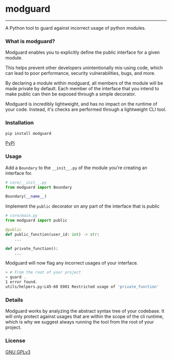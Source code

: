 # modguard
---
A Python tool to guard against incorrect usage of python modules.


### What is modguard?
Modguard enables you to explicitly define the public interface for a given module.

This helps prevent other developers unintentionally mis-using code, which can lead to poor performance, security vulnerabilities, bugs, and more.

By declaring a module within modguard, all members of the module will be made private by default. Each member of the interface that you intend to make public can then be exposed through a simple decorator.

Modguard is incredibly lightweight, and has no impact on the runtime of your code. Instead, it's checks are performed through a lightweight CLI tool.
### Installation
```bash
pip install modguard
```
[PyPi](#TODO)

### Usage
Add a `Boundary` to the `__init__.py` of the module you're creating an interface for.
```python
# core/__init__.py
from modguard import Boundary

Boundary(__name__)

```

Implement the `public` decorator on any part of the interface that is public
```python
# core/main.py
from modguard import public

@public
def public_function(user_id: int) -> str:
    ...

def private_function():
    ...
```
Modguard will now flag any incorrect usages of your interface.
```bash
> # From the root of your project
> guard .
1 error found.
utils/helpers.py:L45-60 E001 Restricted usage of 'private_function'
```

### Details
Modguard works by analyzing the abstract syntax tree of your codebase. It will only protect against usages that are within the scope of the cli runtime, which is why we suggest always running the tool from the root of your project.

### License
[GNU GPLv3](LICENSE)
